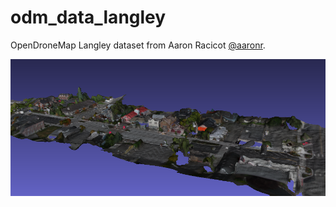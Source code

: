 # odm_data_langley
OpenDroneMap Langley dataset from Aaron Racicot [@aaronr](https://github.com/aaronr).

![Orthomosaic generated by ODM v.git da22dd2](langley.png)
